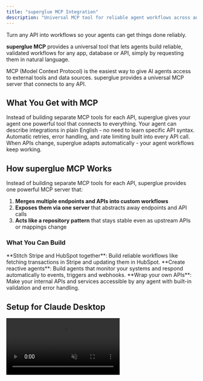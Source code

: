```yaml
---
title: "superglue MCP Integration"
description: "Universal MCP tool for reliable agent workflows across any API"
---
```


Turn any API into workflows so your agents can get things done reliably.

**superglue MCP** provides a universal tool that lets agents build reliable, validated workflows for any app, database or API, simply by requesting them in natural language.

<Info>
  MCP (Model Context Protocol) is the easiest way to give AI agents access to external tools and data sources. superglue provides a universal MCP server that connects to any API.
</Info>

## What You Get with MCP

<CardGroup cols={2}>
  <Card title="One Tool, Any API" icon="universal-access">
    Instead of building separate MCP tools for each API, superglue gives your agent one powerful tool that connects to everything.
  </Card>
  <Card title="Natural Language" icon="comment">
    Your agent can describe integrations in plain English - no need to learn specific API syntax.
  </Card>
  <Card title="Built-in Reliability" icon="shield">
    Automatic retries, error handling, and rate limiting built into every API call.
  </Card>
  <Card title="Self-Healing" icon="heart">
    When APIs change, superglue adapts automatically - your agent workflows keep working.
  </Card>
</CardGroup>

## How superglue MCP Works

Instead of building separate MCP tools for each API, superglue provides one powerful MCP server that:

1. **Merges multiple endpoints and APIs into custom workflows**
2. **Exposes them via one server** that abstracts away endpoints and API calls
3. **Acts like a repository pattern** that stays stable even as upstream APIs or mappings change

### What You Can Build

<CardGroup cols={3}>
  <Card title="Cross-API Workflows" icon="workflow">
    **Stitch Stripe and HubSpot together**: Build reliable workflows like fetching transactions in Stripe and updating them in HubSpot.
  </Card>
  <Card title="Ambient Agents" icon="robot">
    **Create reactive agents**: Build agents that monitor your systems and respond automatically to events, triggers and webhooks.
  </Card>
  <Card title="Internal API Access" icon="code">
    **Wrap your own APIs**: Make your internal APIs and services accessible by any agent with built-in validation and error handling.
  </Card>
</CardGroup>

## Setup for Claude Desktop

<video autoPlay muted loop playsInline className="w-full aspect-video" src="https://superglue.cloud/files/mcp.mp4" />

<Steps>
  <Step title="Get Your API Key">
    Get your API key from [app.superglue.cloud](https://app.superglue.cloud) or use your self-hosted instance.
  </Step>
  <Step title="Configure Claude Desktop">
    Add to your Claude Desktop MCP settings (`~/Library/Application Support/Claude/claude_desktop_config.json`):

    ```json
    {
      "mcpServers": {
        "superglue": {
          "command": "npx",
          "args": [
            "mcp-remote",
            "https://mcp.superglue.ai",
            "--header",
            "Authorization:${AUTH_HEADER}"
          ],
          "env": {
            "AUTH_HEADER": "Bearer YOUR_SUPERGLUE_API_KEY"
          }
        }
      }
    }
    ```

    <Tip>
      **Self-hosting?** Replace `https://mcp.superglue.ai` with `http://<your-superglue-host>:<port>/mcp` (e.g., `http://localhost:3000/mcp`)
    </Tip>
    <Warning>
      The `AUTH_HEADER` format is used because Cursor/Claude Desktop doesn't allow spaces in the args array, but does allow them in environment variables.
    </Warning>
  </Step>
  <Step title="Restart Claude Desktop">
    Close and reopen Claude Desktop. You should see "superglue" connected in the MCP status.
  </Step>
</Steps>

## Available MCP Tools

The superglue MCP server provides two focused tools:

<AccordionGroup>
  <Accordion title="superglue_find_relevant_tools" icon="search">
    **Purpose:** Search for your pre-built superglue tools using natural language

    **Usage:**

    > "Find my Slack notification tools"

    **What it does:** Uses AI to intelligently match your query to relevant tools. Returns tool metadata with explanations of why each tool is relevant.

    **Returns:** Tool metadata including ID, instruction, input/output schemas, steps, integrations, and a reason explaining the match.

    **Fallback:** If no specific matches are found or an error occurs, returns all available tools. Empty query or `*` also returns all tools.
  </Accordion>
  <Accordion title="superglue_execute_tool" icon="play">
    **Purpose:** Execute a saved tool by ID

    **Usage:**

    > "Run tool send-slack-alert with payload {channel: 'alerts', message: 'Test'}"

    **What it does:** Executes the tool and returns only the result data or error message.

    **Returns:** Clean execution results - just `{success, data}` or `{success, error}`. No workflow metadata.
  </Accordion>
</AccordionGroup>

<Note>
**Building New Tools**

MCP only executes existing tools. Create new tools via:
- [superglue UI](https://app.superglue.cloud)
- [Client SDK](/agent-builders/sdk-integration) 
- Direct GraphQL API calls

Once saved, tools are automatically available through MCP.
</Note>

## Agent Framework Integration

### LangChain

You can use superglue with LangChain agents that support MCP:

```python
from langchain_community.tools import MCPTool
from langchain.agents import initialize_agent

# Initialize MCP connection to superglue
superglue_tools = MCPTool.from_server(
    server_command=["npx", "mcp-remote", "https://mcp.superglue.ai", "--header", "Authorization:Bearer YOUR_API_KEY"]
)

# Add to your agent
agent = initialize_agent(
    tools=[superglue_tools],
    llm=your_llm,
    agent_type="conversational-react-description"
)
```

### CrewAI

```python
from crewai import Agent, Task, Crew
from crewai_tools import MCPTool

# Create superglue tool
superglue = MCPTool(
    server_command=["npx", "mcp-remote", "https://mcp.superglue.ai", "--header", "Authorization:Bearer YOUR_API_KEY"]
)

# Add to your agent
data_agent = Agent(
    role="Data Integration Specialist",
    tools=[superglue],
    goal="Integrate and orchestrate data from multiple APIs"
)
```

### Cursor / Windsurf / Claude Code

For coding assistants, use the same configuration in your MCP settings:

```json
{
  "mcpServers": {
    "superglue": {
      "command": "npx",
      "args": [
        "mcp-remote",
        "https://mcp.superglue.ai",
        "--header",
        "Authorization:${AUTH_HEADER}"
      ],
      "env": {
        "AUTH_HEADER": "Bearer YOUR_SUPERGLUE_API_KEY"
      }
    }
  }
}
```

## Example Agent Conversations

<Tabs>
  <Tab title="Finding and Running Tools">
    **Human:** "Find my GitHub to Slack Integration tools"

    **Agent:** "Let me search for your GitHub to Slack Integration tools..."

    _[Agent uses superglue_find_relevant_tools with searchTerms: "github slack integration"]_

    "I found 1 Pokemon tool:
    - **github-pr-to-slack-channel**: Sends a notification into the pr channel containing a summary of open PRs.
    
    Would you like me to run it?"

    **Human:** "Yes, run it"

    **Agent:** _[Agent uses superglue_execute_tool with id: "github-pr-to-slack-channel"]_


  </Tab>
  <Tab title="Data Pipeline Execution">
    **Human:** "Run my daily revenue report"

    **Agent:** _[Agent uses superglue_find_relevant_tools with searchTerms: "revenue report"]_

    "I found your 'stripe-daily-revenue' tool. Running it now..."

    _[Agent uses superglue_execute_tool with id: "stripe-daily-revenue"]_

    "Today's revenue summary:
    - Gross Revenue: $12,450
    - Fees: $412
    - Net Revenue: $12,038
    - New Customers: 23"
  </Tab>
  <Tab title="Parameterized Execution">
    **Human:** "Get all Stripe customers created in the last 7 days"

    **Agent:** _[Agent uses superglue_find_relevant_tools with searchTerms: "stripe customers"]_

    "I found your 'fetch-stripe-customers' tool. Let me run it with a 7-day filter..."

    _[Agent uses superglue_execute_tool with payload: {days: 7}]_

    "Found 15 new customers in the last 7 days: [customer list]"
  </Tab>
</Tabs>

## Best Practices

<CardGroup cols={2}>
  <Card title="Build Tools First" icon="wrench">
    Create and test tools in the [superglue UI](https://app.superglue.cloud) or via SDK before using them in MCP.

    Tools built through the UI benefit from visual debugging, documentation search, and step-by-step testing.
  </Card>
  <Card title="Use Descriptive IDs" icon="tag">
    Name your tools clearly so agents can find them easily:

    **Good:** `fetch-active-users`
    
    **Better:** `fetch-hubspot-active-users-last-30-days`
  </Card>
  <Card title="Search Smart" icon="search">
    Use specific search terms to find the right tool:

    **Broad:** `*` (returns all tools)
    
    **Focused:** `slack notifications`, `stripe revenue`, `hubspot contacts`
  </Card>
  <Card title="Handle Large Results" icon="database">
    Results over 20K chars are truncated. If you need full data:
    
    - Build tools with aggregation/filtering in the workflow
    - Use the SDK directly for large data exports
  </Card>
</CardGroup>

## Authentication & Session Management

The superglue MCP server uses key-based authentication and session management:

- **Authentication**: All requests require a valid superglue API key in the Authorization header
- **Sessions**: MCP interactions are session-based to maintain context across requests

## Troubleshooting

<AccordionGroup>
  <Accordion title="MCP Server Not Connecting" icon="exclamation-triangle">
    **Symptoms:** Claude says "superglue not available" or MCP status shows disconnected

    **Solutions:**

    1. Verify `mcp-remote` is available: `npx mcp-remote --version`
    2. Check your API key is correct in the `AUTH_HEADER` environment variable
    3. Test the endpoint: `curl -H "Authorization: Bearer YOUR_API_KEY" https://mcp.superglue.ai`
    4. Restart Claude Desktop completely
    5. Check the logs: `tail -f ~/Library/Logs/Claude/mcp-*.log`
  </Accordion>
  <Accordion title="Workflow Building Fails" icon="exclamation-triangle">
    **Symptoms:** Agent says it can't understand the integration or API calls fail

    **Solutions:**

    1. Be more specific about what data you want
    2. Check if the integration exists: ask agent to "find integrations for [service]"
    3. Verify your credentials are still valid in the superglue dashboard
    4. Try breaking complex requests into smaller steps
  </Accordion>
  <Accordion title="Authentication Issues" icon="key">
    **Symptoms:** API calls return 401 or 403 errors

    **Solutions:**

    1. Check if integration API keys have expired or been revoked
    2. Verify the integration has the right permissions/scopes
    3. Test credentials directly with the API provider
  </Accordion>
</AccordionGroup>

## Next Steps

<CardGroup cols={2}>
  <Card title="MCP Tools Reference" icon="tools" href="/mcp/mcp-tools">
    Complete reference of all available MCP tools and parameters
  </Card>
  <Card title="SDK Integration" icon="code" href="/agent-builders/sdk-integration">
    Build custom AI applications with full programmatic control
  </Card>
  <Card title="Credential Management" icon="key" href="/agent-builders/credential-management">
    Learn about secure credential storage and runtime credential passing
  </Card>
  <Card title="Example Workflows" icon="workflow" href="/guides/hubspot">
    See real examples of agent workflows with popular integrations
  </Card>
</CardGroup>